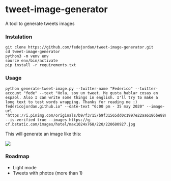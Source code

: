 # tweet-image-generator
A tool to generate tweets images

### Instalation
```
git clone https://github.com/fedejordan/tweet-image-generator.git
cd tweet-image-generator
python3 -m venv env
source env/bin/activate
pip install -r requirements.txt
```

### Usage
```
python generate-tweet-image.py --twitter-name "Federico" --twitter-account "fede" --text "Hola, soy un tweet. Me gusta hablar cosas en espaol. Also I can write some things in english. I'll try to make a long text to test words wrapping. Thanks for reading me :) federicojordan.github.io" --date-text "6:00 pm - 35 may 2020" --image-url "https://i.pinimg.com/originals/b9/f3/15/b9f31565dd0c1997e22aa6186be88912.jpg" --is-verified true --images https://q-cf.bstatic.com/images/hotel/max1024x768/220/220680927.jpg
```

This will generate an image like this:

<img src="generated-image.png"></img>

### Roadmap
- Light mode
- Tweets with photos (more than 1)
